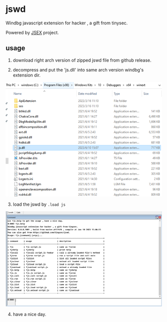 # jswd

Windbg javascript extension for hacker , a gift from tinysec.

Powered by [JSEX](https://github.com/tinysec/jsex) project.


## usage

1. download right arch version of zipped jswd file from github release.

2. decompress and put the 'js.dll' into same arch version windbg's extension dir.

![ext.png](assets/ext.png)

3. load the jswd by `.load js`

![help.png](assets/help.png)

4. have a nice day.
